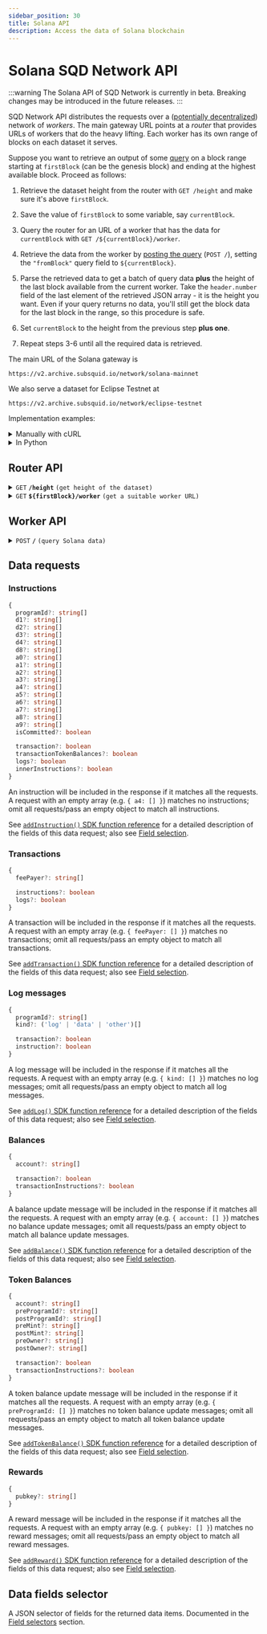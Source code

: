 ```yaml
---
sidebar_position: 30
title: Solana API
description: Access the data of Solana blockchain
---
```


# Solana SQD Network API

:::warning
The Solana API of SQD Network is currently in beta. Breaking changes may be introduced in the future releases.
:::

SQD Network API distributes the requests over a ([potentially decentralized](/subsquid-network/faq)) network of _workers_. The main gateway URL points at a _router_ that provides URLs of workers that do the heavy lifting. Each worker has its own range of blocks on each dataset it serves.

Suppose you want to retrieve an output of some [query](#worker-api) on a block range starting at `firstBlock` (can be the genesis block) and ending at the highest available block. Proceed as follows:

1. Retrieve the dataset height from the router with `GET /height` and make sure it's above `firstBlock`.

2. Save the value of `firstBlock` to some variable, say `currentBlock`.

3. Query the router for an URL of a worker that has the data for `currentBlock` with `GET /${currentBlock}/worker`.

4. Retrieve the data from the worker by [posting the query](#worker-api) (`POST /`), setting the `"fromBlock"` query field to `${currentBlock}`.

5. Parse the retrieved data to get a batch of query data **plus** the height of the last block available from the current worker. Take the `header.number` field of the last element of the retrieved JSON array - it is the height you want. Even if your query returns no data, you'll still get the block data for the last block in the range, so this procedure is safe.

6. Set `currentBlock` to the height from the previous step **plus one**.

7. Repeat steps 3-6 until all the required data is retrieved.

The main URL of the Solana gateway is
```
https://v2.archive.subsquid.io/network/solana-mainnet
```
We also serve a dataset for Eclipse Testnet at
```
https://v2.archive.subsquid.io/network/eclipse-testnet
```

Implementation examples:

<details>

<summary>Manually with cURL</summary>

Suppose we want data on all successful Solana instructions starting block 241974500. We begin by finding the main URL for the Solana Mainnet dataset. Then we have to:

1. Verify that the dataset has reached the required height:

   ```bash
   curl https://v2.archive.subsquid.io/network/solana-mainnet/height
   ```

   Output

   ```
   243004249
   ```

2. Remember that our current height is 241974500.

3. Get a worker URL for the current height:

   ```bash
   curl https://v2.archive.subsquid.io/network/solana-mainnet/241974500/worker
   ```

   Output

   ```
   https://lm02.sqd-archive.net/worker/query/czM6Ly9zb2xhbmEtbWFpbm5ldC0w
   ```

4. Retrieve the data from the current worker

   ```bash
   curl https://rb04.sqd-archive.net/worker/query/czM6Ly9zb2xhbmEtbWFpbm5ldC1kZW1v \
   -X 'POST' -H 'content-type: application/json' -H 'accept: application/json' \
   -d '{
       "type": "solana",
       "fromBlock":241974500,
       "toBlock": 243004249,
       "fields":{"instruction":{"programId":true, "data": true}},
       "instructions":[ {"isCommitted": true} ]
   }' | jq
   ```

   Output:

   ```json
   [
     {
       "header": {
         "number": 241974500,
         "hash": "3pnS5TEVvbG7gnhnfNWkppm2ufgxhqB8z6jsdjNPhgQi"
       },
       "instructions": [
         {
           "transactionIndex": 24,
           "instructionAddress": [
             0
           ],
           "programId": "ComputeBudget111111111111111111111111111111",
           "data": "GtQyqR"
         },
         ...
         {
           "transactionIndex": 1577,
           "instructionAddress": [
             2
           ],
           "programId": "mineJKQoyEbSiyjooEVMGSbHMaDdv7Cnf8rhkKLgyVb",
           "data": "SSX8YzgXGaUDonrMFeCc1SJXnE2PpHo6Ak41asTZA4MRLaKTLyauDdy"
         }
       ]
     },
     ...
     {
       "header": {
         "number": 241974599,
         "hash": "BUeG7rcpfTd8oo5vjnVfgdWTm72fycz7YoozqD1y13XQ"
       },
       "instructions": [
         ...
       ]
     }
   ]
   ```

5. Parse the retrieved data:
   - Grab the network data you requested from the list items with non-empty data fields (`instructions`, `transactions`, `logs`, `balances`, `tokenBalances`, `rewards`).
   - Observe that we received the data up to and including block 241974599. **Note:** the last block of the batch will be returned even if it has no matching data.

6. To get the rest of the data, update the current height to 241974600 and go to step 3.
   - Note how the worker URL you're getting while repeating step 3 occasionally points to a different host than before. This is how data storage and reads are distributed across the SQD Network.

7. Repeat steps 3 through 6 until the dataset height of 243004249 reached.

</details>

<details>

<summary>In Python</summary>

```python
def get_text(url: str) -> str:
    res = requests.get(url)
    res.raise_for_status()
    return res.text

def dump(
    gateway_url: str,
    query: Query,
    first_block: int,
    last_block: int
) -> None:
    assert 0 <= first_block <= last_block
    query = dict(query)  # copy query to mess with it later

    dataset_height = int(get_text(f'{gateway_url}/height'))
    next_block = first_block
    last_block = min(last_block, dataset_height)

    while next_block <= last_block:
        worker_url = get_text(f'{gateway_url}/{next_block}/worker')

        query['fromBlock'] = next_block
        query['toBlock'] = last_block
        res = requests.post(worker_url, json=query)
        res.raise_for_status()
        blocks = res.json()

        last_processed_block = blocks[-1]['header']['number']
        next_block = last_processed_block + 1
        for block in blocks:
            print(json.dumps(block))
```

Full code [here](https://gist.github.com/eldargab/2e007a293ac9f82031d023f1af581a7d).

</details>

## Router API

<details>

<summary><code>GET</code> <code><b>/height</b></code> <code>(get height of the dataset)</code></summary>

**Example response:** `243004249`.

</details>

<details>

<summary><code>GET</code> <code><b>$&#123;firstBlock&#125;/worker</b></code> <code>(get a suitable worker URL)</code></summary>

The returned worker is capable of processing `POST /` requests in which the `"fromBlock"` field is equal to `${firstBlock}`.

**Example response:** `https://v2.archive.subsquid.io/worker/1/query/czM6Ly9ldGhlcmV1bS1tYWlubmV0`.

</details>

## Worker API

<details>

<summary><code>POST</code> <code><b>/</b></code> <code>(query Solana data)</code></summary>

##### Query Fields

- **type**: `"solana"`
- **fromBlock**: Block number to start from (inclusive).
- **toBlock**: (optional) Block number to end on (inclusive). If this is not given, the query will go on for a fixed amount of time or until it reaches the height of the dataset.
- **includeAllBlocks**: (optional) If true, the Network will include blocks that contain no data selected by data requests into its response.
- **fields**: (optional) A [selector](#data-fields-selector) of data fields to retrieve. Common for all data items.
- **instructions**: (optional) A list of [intructions requests](#instructions). An empty list requests no data.
- **transactions**: (optional) A list of [transaction requests](#transactions). An empty list requests no data.
- **logs**: (optional) A list of [log requests](#log-messages). An empty list requests no data.
- **balances**: (optional) A list of [balances requests](#balances). An empty list requests no data.
- **tokenBalances**: (optional) A list of [token balances requests](#token-balances). An empty list requests no data.
- **rewards**: (optional) A list of [rewards requests](#rewards). An empty list requests no data.

The response is a JSON array of per-block data items that covers a block range starting from `fromBlock`. The last block of the range is determined by the worker. You can find it by looking at the `header.number` field of the last element in the response array.

The first and the last block in the range are returned even if all data requests return no data for the range.

In most cases the returned range will not contain all the range requested by the user (i.e. the last block of the range will not be `toBlock`). To continue, [retrieve a new worker URL](#router-api) for blocks starting at the end of the current range *plus one block* and repeat the query with an updated value of `fromBlock`.

<details>

<summary>

##### Example Request

</summary>

```json
{
  "type": "solana",
  "fromBlock":241974500,
  "toBlock": 243004249,
  "fields": {
    "instruction": { "programId":true, "data": true }
  },
  "instructions":[ {"isCommitted": true} ]
}
```

</details>

<details>

<summary>

##### Example Response

</summary>

Note: the first and the last block in the range are included even if they have no matching data.

```json
[
  {
    "header": {
      "number": 241974500,
      "hash": "3pnS5TEVvbG7gnhnfNWkppm2ufgxhqB8z6jsdjNPhgQi"
    },
    "instructions": [
      {
        "transactionIndex": 24,
        "instructionAddress": [
          0
        ],
        "programId": "ComputeBudget111111111111111111111111111111",
        "data": "GtQyqR"
      },
      ...
      {
        "transactionIndex": 1577,
        "instructionAddress": [
          2
        ],
        "programId": "mineJKQoyEbSiyjooEVMGSbHMaDdv7Cnf8rhkKLgyVb",
        "data": "SSX8YzgXGaUDonrMFeCc1SJXnE2PpHo6Ak41asTZA4MRLaKTLyauDdy"
      }
    ]
  },
  ...
  {
    "header": {
      "number": 241974599,
      "hash": "BUeG7rcpfTd8oo5vjnVfgdWTm72fycz7YoozqD1y13XQ"
    },
    "instructions": [
      ...
    ]
  }
]
```

</details>

</details>

## Data requests

### Instructions

```ts
{
  programId?: string[]
  d1?: string[]
  d2?: string[]
  d3?: string[]
  d4?: string[]
  d8?: string[]
  a0?: string[]
  a1?: string[]
  a2?: string[]
  a3?: string[]
  a4?: string[]
  a5?: string[]
  a6?: string[]
  a7?: string[]
  a8?: string[]
  a9?: string[]
  isCommitted?: boolean

  transaction?: boolean
  transactionTokenBalances?: boolean
  logs?: boolean
  innerInstructions?: boolean
}
```

An instruction will be included in the response if it matches all the requests. A request with an empty array (e.g. `{ a4: [] }`) matches no instructions; omit all requests/pass an empty object to match all instructions.

See [`addInstruction()` SDK function reference](/solana-indexing/sdk/solana-batch/instructions) for a detailed description of the fields of this data request; also see [Field selection](/solana-indexing/sdk/solana-batch/field-selection).

### Transactions

```ts
{
  feePayer?: string[]

  instructions?: boolean
  logs?: boolean
}
```

A transaction will be included in the response if it matches all the requests. A request with an empty array (e.g. `{ feePayer: [] }`) matches no transactions; omit all requests/pass an empty object to match all transactions.

See [`addTransaction()` SDK function reference](/solana-indexing/sdk/solana-batch/transactions) for a detailed description of the fields of this data request; also see [Field selection](/solana-indexing/sdk/solana-batch/field-selection).

### Log messages

```ts
{
  programId?: string[]
  kind?: ('log' | 'data' | 'other')[]

  transaction?: boolean
  instruction?: boolean
}
```

A log message will be included in the response if it matches all the requests. A request with an empty array (e.g. `{ kind: [] }`) matches no log messages; omit all requests/pass an empty object to match all log messages.

See [`addLog()` SDK function reference](/solana-indexing/sdk/solana-batch/logs) for a detailed description of the fields of this data request; also see [Field selection](/solana-indexing/sdk/solana-batch/field-selection).

### Balances

```ts
{
  account?: string[]

  transaction?: boolean
  transactionInstructions?: boolean
}
```

A balance update message will be included in the response if it matches all the requests. A request with an empty array (e.g. `{ account: [] }`) matches no balance update messages; omit all requests/pass an empty object to match all balance update messages.

See [`addBalance()` SDK function reference](/solana-indexing/sdk/solana-batch/balances) for a detailed description of the fields of this data request; also see [Field selection](/solana-indexing/sdk/solana-batch/field-selection).

### Token Balances

```ts
{
  account?: string[]
  preProgramId?: string[]
  postProgramId?: string[]
  preMint?: string[]
  postMint?: string[]
  preOwner?: string[]
  postOwner?: string[]

  transaction?: boolean
  transactionInstructions?: boolean
}
```
A token balance update message will be included in the response if it matches all the requests. A request with an empty array (e.g. `{ preProgramId: [] }`) matches no token balance update messages; omit all requests/pass an empty object to match all token balance update messages.

See [`addTokenBalance()` SDK function reference](/solana-indexing/sdk/solana-batch/token-balances) for a detailed description of the fields of this data request; also see [Field selection](/solana-indexing/sdk/solana-batch/field-selection).

### Rewards

```ts
{
  pubkey?: string[]
}
```

A reward message will be included in the response if it matches all the requests. A request with an empty array (e.g. `{ pubkey: [] }`) matches no reward messages; omit all requests/pass an empty object to match all reward messages.

See [`addReward()` SDK function reference](/solana-indexing/sdk/solana-batch/rewards) for a detailed description of the fields of this data request; also see [Field selection](/solana-indexing/sdk/solana-batch/field-selection).

## Data fields selector

A JSON selector of fields for the returned data items. Documented in the [Field selectors](/solana-indexing/sdk/solana-batch/field-selection) section.
